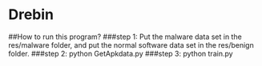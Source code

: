 # Drebin
##How to run this program?
###step 1:
Put the malware data set in the res/malware folder, and put the normal software data set in the res/benign folder.
###step 2:
python GetApkdata.py
###step 3:
python train.py
